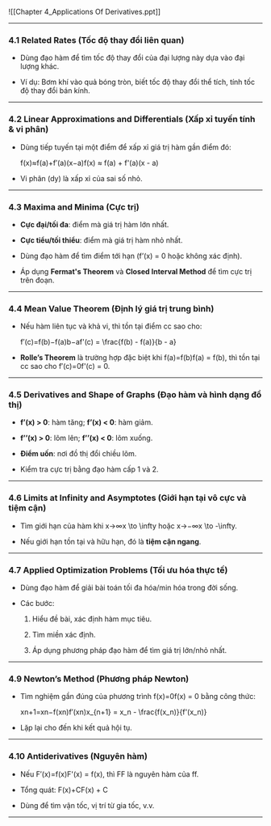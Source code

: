 ![[Chapter 4_Applications Of Derivatives.ppt]]

---

### **4.1 Related Rates (Tốc độ thay đổi liên quan)**

- Dùng đạo hàm để tìm tốc độ thay đổi của đại lượng này dựa vào đại lượng khác.
    
- Ví dụ: Bơm khí vào quả bóng tròn, biết tốc độ thay đổi thể tích, tính tốc độ thay đổi bán kính.
    

---

### **4.2 Linear Approximations and Differentials (Xấp xỉ tuyến tính & vi phân)**

- Dùng tiếp tuyến tại một điểm để xấp xỉ giá trị hàm gần điểm đó:
    
    f(x)≈f(a)+f′(a)(x−a)f(x) ≈ f(a) + f'(a)(x - a)
- Vi phân (dy) là xấp xỉ của sai số nhỏ.
    

---

### **4.3 Maxima and Minima (Cực trị)**

- **Cực đại/tối đa**: điểm mà giá trị hàm lớn nhất.
    
- **Cực tiểu/tối thiểu**: điểm mà giá trị hàm nhỏ nhất.
    
- Dùng đạo hàm để tìm điểm tới hạn (f’(x) = 0 hoặc không xác định).
    
- Áp dụng **Fermat's Theorem** và **Closed Interval Method** để tìm cực trị trên đoạn.
    

---

### **4.4 Mean Value Theorem (Định lý giá trị trung bình)**

- Nếu hàm liên tục và khả vi, thì tồn tại điểm cc sao cho:
    
    f′(c)=f(b)−f(a)b−af'(c) = \frac{f(b) - f(a)}{b - a}
- **Rolle’s Theorem** là trường hợp đặc biệt khi f(a)=f(b)f(a) = f(b), thì tồn tại cc sao cho f′(c)=0f'(c) = 0.
    

---

### **4.5 Derivatives and Shape of Graphs (Đạo hàm và hình dạng đồ thị)**

- **f’(x) > 0**: hàm tăng; **f’(x) < 0**: hàm giảm.
    
- **f’’(x) > 0**: lõm lên; **f’’(x) < 0**: lõm xuống.
    
- **Điểm uốn**: nơi đồ thị đổi chiều lõm.
    
- Kiểm tra cực trị bằng đạo hàm cấp 1 và 2.
    

---

### **4.6 Limits at Infinity and Asymptotes (Giới hạn tại vô cực và tiệm cận)**

- Tìm giới hạn của hàm khi x→∞x \to \infty hoặc x→−∞x \to -\infty.
    
- Nếu giới hạn tồn tại và hữu hạn, đó là **tiệm cận ngang**.
    

---

### **4.7 Applied Optimization Problems (Tối ưu hóa thực tế)**

- Dùng đạo hàm để giải bài toán tối đa hóa/min hóa trong đời sống.
    
- Các bước:
    
    1. Hiểu đề bài, xác định hàm mục tiêu.
        
    2. Tìm miền xác định.
        
    3. Áp dụng phương pháp đạo hàm để tìm giá trị lớn/nhỏ nhất.
        

---

### **4.9 Newton’s Method (Phương pháp Newton)**

- Tìm nghiệm gần đúng của phương trình f(x)=0f(x) = 0 bằng công thức:
    
    xn+1=xn−f(xn)f′(xn)x_{n+1} = x_n - \frac{f(x_n)}{f'(x_n)}
- Lặp lại cho đến khi kết quả hội tụ.
    

---

### **4.10 Antiderivatives (Nguyên hàm)**

- Nếu F′(x)=f(x)F'(x) = f(x), thì FF là nguyên hàm của ff.
    
- Tổng quát: F(x)+CF(x) + C
    
- Dùng để tìm vận tốc, vị trí từ gia tốc, v.v.
    

---
